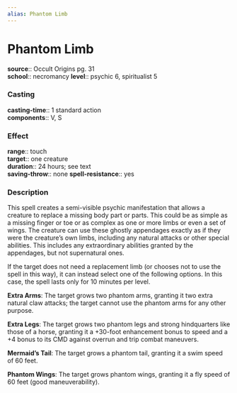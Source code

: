 ```yaml
---
alias: Phantom Limb
---
```


# Phantom Limb 

**source**:: Occult Origins pg. 31  
**school**:: necromancy
**level**:: psychic 6, spiritualist 5

### Casting 

**casting-time**:: 1 standard action  
**components**:: V, S

### Effect 

**range**:: touch  
**target**:: one creature  
**duration**:: 24 hours; see text  
**saving-throw**:: none
**spell-resistance**:: yes

### Description 

This spell creates a semi-visible psychic manifestation that allows a creature to replace a missing body part or parts. This could be as simple as a missing finger or toe or as complex as one or more limbs or even a set of wings. The creature can use these ghostly appendages exactly as if they were the creature’s own limbs, including any natural attacks or other special abilities. This includes any extraordinary abilities granted by the appendages, but not supernatural ones.  
  
If the target does not need a replacement limb (or chooses not to use the spell in this way), it can instead select one of the following options. In this case, the spell lasts only for 10 minutes per level.  
  
**Extra Arms**: The target grows two phantom arms, granting it two extra natural claw attacks; the target cannot use the phantom arms for any other purpose.  
  
**Extra Legs**: The target grows two phantom legs and strong hindquarters like those of a horse, granting it a +30-foot enhancement bonus to speed and a +4 bonus to its CMD against overrun and trip combat maneuvers.  
  
**Mermaid’s Tail**: The target grows a phantom tail, granting it a swim speed of 60 feet.  
  
**Phantom Wings**: The target grows phantom wings, granting it a fly speed of 60 feet (good maneuverability).
